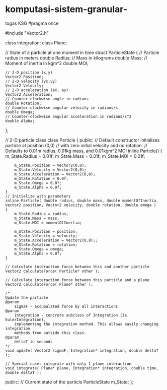 # komputasi-sistem-granular-
tugas KSG 
#pragma once

#include "Vector2.h"

class Integration;
class Plane;

// State of a particle at one moment in time
struct ParticleState
{
	// Particle radius in meters
	double Radius;
	// Mass in kilograms
	double Mass;
	// Moment of inertia in kgm^2
	double MOI;

	// 2-D position (x,y)
	Vector2 Position;
	// 2-D velocity (vx,vy)
	Vector2 Velocity;
	// 2-D acceleration (ax, ay)
	Vector2 Acceleration;
	// Counter-clockwise angle in radians
	double Rotation;
	// Counter-clockwise angular velocity in radians/s
	double Omega;
	// Counter-clockwise angular acceleration in radians/s^2
	double Alpha;
};

// 2-D particle class
class Particle
{
public:
	// Default constructor initializes particle at position (0,0)
	// with zero initial velocity and no rotation.
	// Defaults to 0.01m radius, 0.01kg mass, and 0.01kgm^2 MOI
	inline Particle()
	{
		m_State.Radius = 0.01f;
		m_State.Mass = 0.01f;
		m_State.MOI = 0.01f;

		m_State.Position = Vector2(0,0);
		m_State.Velocity = Vector2(0,0);
		m_State.Acceleration = Vector2(0,0);
		m_State.Rotation = 0.0f;
		m_State.Omega = 0.0f;
		m_State.Alpha = 0.0f;
	}
	// Initialize with parameters
	inline Particle( double radius, double mass, double momentOfInertia, Vector2 position, Vector2 velocity, double rotation, double omega )
	{
		m_State.Radius = radius;
		m_State.Mass = mass;
		m_State.MOI = momentOfInertia;

		m_State.Position = position;
		m_State.Velocity = velocity;
		m_State.Acceleration = Vector2(0,0);;
		m_State.Rotation = rotation;
		m_State.Omega = omega;
		m_State.Alpha = 0.0f;
	}

	// Calculate interaction force between this and another particle
	Vector2 calculateForce( Particle* other );

	// Calculate interaction force between this particle and a plane
	Vector2 calculateForce( Plane* other );

	/*
	Update the particle 
	@param
		sigmaF - accumulated force by all interactions
	@param
		integration - concrete subclass of Integration (ie. EulerIntegration),
		implementing the integration method. This allows easily changing integration
		methods from outside this class.
	@param
		deltaT in seconds
	*/
	void update( Vector2 sigmaF, Integration* integration, double deltaT );

	// Special case: integrate with only 1 plane interaction
	void integrate( Plane* plane, Integration* integration, double time, double deltaT );

public:
	// Current state of the particle
	ParticleState m_State;
};
